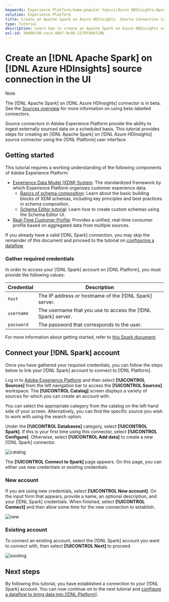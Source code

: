 ```yaml
---
keywords: Experience Platform;home;popular topics;Azure HDInsights;Apache Spark
solution: Experience Platform
title: Create an Apache Spark on Azure HDInsights  Source Connection in the UI
type: Tutorial
description: Learn how to create an Apache Spark on Azure HDInsights source connection using the Adobe Experience Platform UI.
exl-id: 30d0b740-cec4-486f-9c9b-1579fd04f28b
---
```

# Create an [!DNL Apache Spark] on [!DNL Azure HDInsights] source connection in the UI

>[!NOTE]
>
> The [!DNL Apache Spark] on [!DNL Azure HDInsights] connector is in beta. See the [Sources overview](../../../../home.md#terms-and-conditions) for more information on using beta-labelled connectors.

Source connectors in Adobe Experience Platform provide the ability to ingest externally sourced data on a scheduled basis. This tutorial provides steps for creating an [!DNL Apache Spark] on [!DNL Azure HDInsights] source connector using the [!DNL Platform] user interface.

## Getting started

This tutorial requires a working understanding of the following components of Adobe Experience Platform:

*   [Experience Data Model (XDM) System](../../../../../xdm/home.md): The standardized framework by which Experience Platform organizes customer experience data.
    *   [Basics of schema composition](../../../../../xdm/schema/composition.md): Learn about the basic building blocks of XDM schemas, including key principles and best practices in schema composition.
    *   [Schema Editor tutorial](../../../../../xdm/tutorials/create-schema-ui.md): Learn how to create custom schemas using the Schema Editor UI.
*   [Real-Time Customer Profile](../../../../../profile/home.md): Provides a unified, real-time consumer profile based on aggregated data from multiple sources.

If you already have a valid [!DNL Spark] connection, you may skip the remainder of this document and proceed to the tutorial on [configuring a dataflow](../../dataflow/databases.md)

### Gather required credentials

In order to access your [!DNL Spark] account on [!DNL Platform], you must provide the following values:

| Credential | Description |
| ---------- | ----------- |
| `host` | The IP address or hostname of the [!DNL Spark] server. |
| `username` | The username that you use to access the [!DNL Spark] server. |
| `password` | The password that corresponds to the user. |

For more information about getting started, refer to [this Spark document](https://docs.microsoft.com/en-us/azure/hdinsight/spark/apache-spark-overview).

## Connect your [!DNL Spark] account

Once you have gathered your required credentials, you can follow the steps below to link your [!DNL Spark] account to connect to [!DNL Platform].

Log in to [Adobe Experience Platform](https://platform.adobe.com) and then select **[!UICONTROL Sources]** from the left navigation bar to access the **[!UICONTROL Sources]** workspace. The **[!UICONTROL Catalog]** screen displays a variety of sources for which you can create an account with.

You can select the appropriate category from the catalog on the left-hand side of your screen. Alternatively, you can find the specific source you wish to work with using the search option.

Under the **[!UICONTROL Databases]** category, select **[!UICONTROL Spark]**. If this is your first time using this connector, select **[!UICONTROL Configure]**. Otherwise, select **[!UICONTROL Add data]** to create a new [!DNL Spark] connector.

![catalog](../../../../images/tutorials/create/spark/catalog.png)

The **[!UICONTROL Connect to Spark]** page appears. On this page, you can either use new credentials or existing credentials.

### New account

If you are using new credentials, select **[!UICONTROL New account]**. On the input form that appears, provide a name, an optional description, and your [!DNL Spark] credentials. When finished, select **[!UICONTROL Connect]** and then allow some time for the new connection to establish.

![new](../../../../images/tutorials/create/spark/new.png)

### Existing account

To connect an existing account, select the [!DNL Spark] account you want to connect with, then select **[!UICONTROL Next]** to proceed.

![existing](../../../../images/tutorials/create/spark/existing.png)

## Next steps

By following this tutorial, you have established a connection to your [!DNL Spark] account. You can now continue on to the next tutorial and [configure a dataflow to bring data into [!DNL Platform]](../../dataflow/databases.md).
